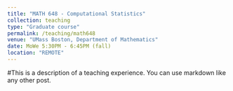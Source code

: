 ```yaml
---
title: "MATH 648 - Computational Statistics"
collection: teaching
type: "Graduate course"
permalink: /teaching/math648
venue: "UMass Boston, Department of Mathematics"
date: MoWe 5:30PM - 6:45PM (fall)
location: "REMOTE"
---
```


#This is a description of a teaching experience. You can use markdown like any other post.
